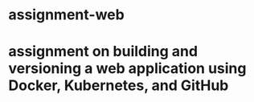 # assignment-web
# assignment on building and versioning a web application using Docker, Kubernetes, and GitHub